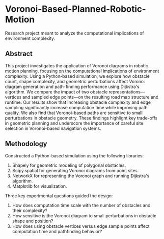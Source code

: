 # Voronoi-Based-Planned-Robotic-Motion
Research project meant to analyze the computational implications of environment complexity.

## Abstract
This project investigates the application of Voronoi diagrams in robotic motion planning, focusing on the computational implications of environment complexity. Using a Python-based simulation, we explore how obstacle count, shape complexity, and geometric perturbations affect Voronoi diagram generation and path-finding performance using Dijkstra's algorithm. We compare the impact of two obstacle representations—vertices and sampled edge points—on the resulting road map structure and runtime. Our results show that increasing obstacle complexity and edge sampling significantly increase computation time while improving path quality. We also find that Voronoi-based paths are sensitive to small perturbations in obstacle geometry. These findings highlight key trade-offs in geometric planning and underscore the importance of careful site selection in Voronoi-based navigation systems.

## Methodology

Constructed a Python-based simulation using the following libraries:
1. Shapely for geometric modeling of polygonal obstacles.
2. Scipy.spatial for generating Voronoi diagrams from point sites.
3. NetworkX for representing the Voronoi graph and running Dijkstra's algorithm.
4. Matplotlib for visualization.

Three key experimental questions guided the design:
1. How does computation time scale with the number of obstacles and their complexity?
2. How sensitive is the Voronoi diagram to small perturbations in obstacle shape and position?
3. How does using obstacle vertices versus edge sample points affect computation time and pathfinding behavior?
